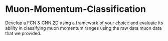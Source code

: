 # Muon-Momentum-Classification
Develop a FCN &amp; CNN 2D using a framework of your choice and evaluate its ability in classifying muon momentum ranges using the raw data muon data that we provided.
